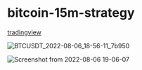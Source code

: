 # bitcoin-15m-strategy

[tradingview](https://www.tradingview.com/script/fjNmW9x5-Code-Unity-1-0/)

![BTCUSDT_2022-08-06_18-56-11_7b950](https://user-images.githubusercontent.com/78546078/183250986-89d93a57-5282-40c7-bf63-d13b5357df63.png)

![Screenshot from 2022-08-06 19-06-07](https://user-images.githubusercontent.com/78546078/183251266-2acdf7b4-e28b-4b47-bda7-b5fd5f03f6f1.png)

